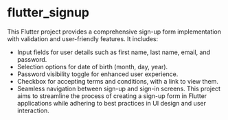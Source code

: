 # flutter_signup

This Flutter project provides a comprehensive sign-up form implementation with validation and user-friendly features. It includes:
- Input fields for user details such as first name, last name, email, and password.
- Selection options for date of birth (month, day, year).
- Password visibility toggle for enhanced user experience.
- Checkbox for accepting terms and conditions, with a link to view them.
- Seamless navigation between sign-up and sign-in screens.
This project aims to streamline the process of creating a sign-up form in Flutter applications while adhering to best practices in UI design and user interaction.
